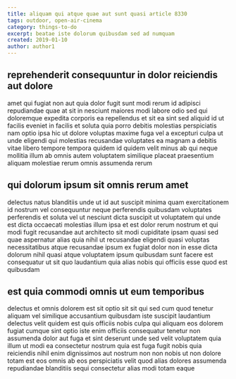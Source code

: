 ```yaml
---
title: aliquam qui atque quae aut sunt quasi article 8330
tags: outdoor, open-air-cinema
category: things-to-do
excerpt: beatae iste dolorum quibusdam sed ad numquam
created: 2019-01-10
author: author1
---
```


## reprehenderit consequuntur in dolor reiciendis aut dolore

amet qui fugiat non aut quia dolor fugit sunt modi rerum id adipisci repudiandae quae at sit in nesciunt maiores modi labore odio sed qui doloremque expedita corporis ea repellendus et sit ea sint sed aliquid id ut facilis eveniet in facilis et soluta quia porro debitis molestias perspiciatis nam optio ipsa hic ut dolore voluptas maxime fuga vel a excepturi culpa ut unde eligendi qui molestias recusandae voluptates ea magnam a debitis vitae libero tempore tempora quidem id quidem velit minus ab qui neque mollitia illum ab omnis autem voluptatem similique placeat praesentium aliquam molestiae rerum omnis assumenda rerum

## qui dolorum ipsum sit omnis rerum amet

delectus natus blanditiis unde ut id aut suscipit minima quam exercitationem id nostrum vel consequuntur neque perferendis quibusdam voluptates perferendis et soluta vel ut nesciunt dicta suscipit ut voluptatem qui unde est dicta occaecati molestias illum ipsa et est dolor rerum nostrum et qui modi fugit recusandae aut architecto sit modi cupiditate ipsam quasi sed quae aspernatur alias quia nihil ut recusandae eligendi quasi voluptas necessitatibus atque recusandae ipsum ex fugiat dolor non in esse dicta dolorum nihil quasi atque voluptatem ipsum quibusdam sunt facere est consequatur ut sit quo laudantium quia alias nobis qui officiis esse quod est quibusdam

## est quia commodi omnis ut eum temporibus

delectus et omnis dolorem est sit optio sit sit qui sed cum quod tenetur aliquam vel similique accusantium quibusdam iste suscipit laudantium delectus velit quidem est quis officiis nobis culpa qui aliquam eos dolorem fugiat cumque sint optio iste enim officiis consequatur tenetur non assumenda dolor aut fuga et sint deserunt unde sed velit voluptatem quia illum ut modi ea consectetur nostrum quia est fuga fugit nobis quia reiciendis nihil enim dignissimos aut nostrum non non nobis ut non dolore totam est eos omnis ab eos perspiciatis velit quod alias dolores assumenda repudiandae blanditiis sequi consectetur alias modi totam eaque
